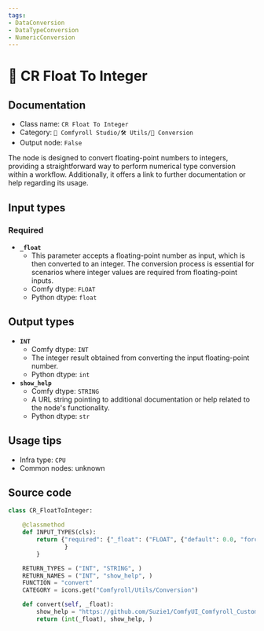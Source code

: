 ```yaml
---
tags:
- DataConversion
- DataTypeConversion
- NumericConversion
---
```


# 🔧 CR Float To Integer
## Documentation
- Class name: `CR Float To Integer`
- Category: `🧩 Comfyroll Studio/🛠️ Utils/🔧 Conversion`
- Output node: `False`

The node is designed to convert floating-point numbers to integers, providing a straightforward way to perform numerical type conversion within a workflow. Additionally, it offers a link to further documentation or help regarding its usage.
## Input types
### Required
- **`_float`**
    - This parameter accepts a floating-point number as input, which is then converted to an integer. The conversion process is essential for scenarios where integer values are required from floating-point inputs.
    - Comfy dtype: `FLOAT`
    - Python dtype: `float`
## Output types
- **`INT`**
    - Comfy dtype: `INT`
    - The integer result obtained from converting the input floating-point number.
    - Python dtype: `int`
- **`show_help`**
    - Comfy dtype: `STRING`
    - A URL string pointing to additional documentation or help related to the node's functionality.
    - Python dtype: `str`
## Usage tips
- Infra type: `CPU`
- Common nodes: unknown


## Source code
```python
class CR_FloatToInteger:

    @classmethod
    def INPUT_TYPES(cls):
        return {"required": {"_float": ("FLOAT", {"default": 0.0, "forceInput": True, "forceInput": True}),
                }
        }

    RETURN_TYPES = ("INT", "STRING", )
    RETURN_NAMES = ("INT", "show_help", )
    FUNCTION = "convert"
    CATEGORY = icons.get("Comfyroll/Utils/Conversion")

    def convert(self, _float):
        show_help = "https://github.com/Suzie1/ComfyUI_Comfyroll_CustomNodes/wiki/Conversion-Nodes#cr-float-to-integer"
        return (int(_float), show_help, )

```
